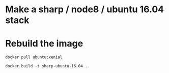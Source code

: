 # Make a sharp / node8 / ubuntu 16.04 stack

# Rebuild the image

	docker pull ubuntu:xenial

	docker build -t sharp-ubuntu-16.04 .


